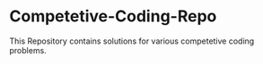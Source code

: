 # Competetive-Coding-Repo

This Repository contains solutions for various competetive coding problems.
